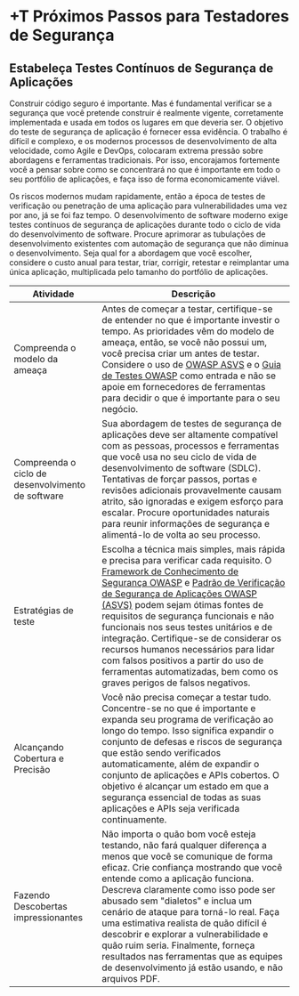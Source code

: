 # +T Próximos Passos para Testadores de Segurança

## Estabeleça Testes Contínuos de Segurança de Aplicações

Construir código seguro é importante. Mas é fundamental verificar se a segurança que você pretende construir é realmente vigente, corretamente implementada e usada em todos os lugares em que deveria ser. O objetivo do teste de segurança de aplicação é fornecer essa evidência. O trabalho é difícil e complexo, e os modernos processos de desenvolvimento de alta velocidade, como Agile e DevOps, colocaram extrema pressão sobre abordagens e ferramentas tradicionais. Por isso, encorajamos fortemente você a pensar sobre como se concentrará no que é importante em todo o seu portfólio de aplicações, e faça isso de forma economicamente viável.

Os riscos modernos mudam rapidamente, então a época de testes de verificação ou penetração de uma aplicação para vulnerabilidades uma vez por ano, já se foi faz tempo. O desenvolvimento de software moderno exige testes contínuos de segurança de aplicações durante todo o ciclo de vida do desenvolvimento de software. Procure aprimorar as tubulações de desenvolvimento existentes com automação de segurança que não diminua o desenvolvimento. Seja qual for a abordagem que você escolher, considere o custo anual para testar, triar, corrigir, retestar e reimplantar uma única aplicação, multiplicada pelo tamanho do portfólio de aplicações.

| Atividade | Descrição |
| --- | --- |
| Compreenda o modelo da ameaça | Antes de começar a testar, certifique-se de entender no que é importante investir o tempo. As prioridades vêm do modelo de ameaça, então, se você não possui um, você precisa criar um antes de testar. Considere o uso de [OWASP ASVS](https://wiki.owasp.org/index.php/ASVS) e o [Guia de Testes OWASP](https://wiki.owasp.org/index.php/OWASP_Testing_Project) como entrada e não se apoie em fornecedores de ferramentas para decidir o que é importante para o seu negócio. |
| Compreenda o ciclo de desenvolvimento de software | Sua abordagem de testes de segurança de aplicações deve ser altamente compatível com as pessoas, processos e ferramentas que você usa no seu ciclo de vida de desenvolvimento de software (SDLC). Tentativas de forçar passos, portas e revisões adicionais provavelmente causam atrito, são ignoradas e exigem esforço para escalar. Procure oportunidades naturais para reunir informações de segurança e alimentá-lo de volta ao seu processo. |
| Estratégias de teste | Escolha a técnica mais simples, mais rápida e precisa para verificar cada requisito. O [Framework de Conhecimento de Segurança OWASP](https://wiki.owasp.org/index.php/OWASP_Security_Knowledge_Framework) e [Padrão de Verificação de Segurança de Aplicações OWASP (ASVS)](https://wiki.owasp.org/index.php/ASVS) podem sejam ótimas fontes de requisitos de segurança funcionais e não funcionais nos seus testes unitários e de integração. Certifique-se de considerar os recursos humanos necessários para lidar com falsos positivos a partir do uso de ferramentas automatizadas, bem como os graves perigos de falsos negativos.
| Alcançando Cobertura e Precisão | Você não precisa começar a testar tudo. Concentre-se no que é importante e expanda seu programa de verificação ao longo do tempo. Isso significa expandir o conjunto de defesas e riscos de segurança que estão sendo verificados automaticamente, além de expandir o conjunto de aplicações e APIs cobertos. O objetivo é alcançar um estado em que a segurança essencial de todas as suas aplicações e APIs seja verificada continuamente. |
| Fazendo Descobertas impressionantes | Não importa o quão bom você esteja testando, não fará qualquer diferença a menos que você se comunique de forma eficaz. Crie confiança mostrando que você entende como a aplicação funciona. Descreva claramente como isso pode ser abusado sem "dialetos" e inclua um cenário de ataque para torná-lo real. Faça uma estimativa realista de quão difícil é descobrir e explorar a vulnerabilidade e quão ruim seria. Finalmente, forneça resultados nas ferramentas que as equipes de desenvolvimento já estão usando, e não arquivos PDF. |


